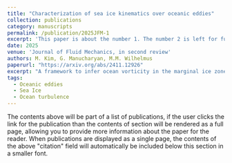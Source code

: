 ```yaml
---
title: "Characterization of sea ice kinematics over oceanic eddies"
collection: publications
category: manuscripts
permalink: /publication/2025JFM-1
excerpt: 'This paper is about the number 1. The number 2 is left for future work.'
date: 2025
venue: 'Journal of Fluid Mechanics, in second review'
authors: M. Kim, G. Manucharyan, M.M. Wilhelmus
paperurl: "https://arxiv.org/abs/2411.12926"
excerpt: "A framework to infer ocean vorticity in the marginal ice zones from floe-scale ice rotation."
tags:
  - Oceanic eddies
  - Sea Ice
  - Ocean turbulence
---
```

The contents above will be part of a list of publications, if the user clicks the link for the publication than the contents of section will be rendered as a full page, allowing you to provide more information about the paper for the reader. When publications are displayed as a single page, the contents of the above "citation" field will automatically be included below this section in a smaller font.

